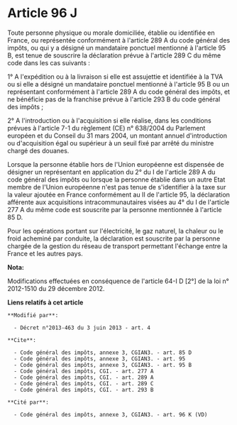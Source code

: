 # Article 96 J

Toute personne physique ou morale domiciliée, établie ou identifiée en France, ou représentée conformément à l'article 289 A
du code général des impôts, ou qui y a désigné un mandataire ponctuel mentionné à l'article 95 B, est tenue de souscrire la
déclaration prévue à l'article 289 C du même code dans les cas suivants : 

1° A l'expédition ou à la livraison si elle est assujettie et identifiée à la TVA ou si elle a désigné un mandataire ponctuel
mentionné à l'article 95 B ou un représentant conformément à l'article 289 A du code général des impôts, et ne bénéficie pas
de la franchise prévue à l'article 293 B du code général des impôts ; 

2° A l'introduction ou à l'acquisition si elle réalise, dans les conditions prévues à l'article 7-1 du règlement (CE) n°
638/2004 du Parlement européen et du Conseil du 31 mars 2004, un montant annuel d'introduction ou d'acquisition égal ou
supérieur à un seuil fixé par arrêté du ministre chargé des douanes. 

Lorsque la personne établie hors de l'Union européenne est dispensée de désigner un représentant en application du 2° du I
de l'article 289 A du code général des impôts ou lorsque la personne établie dans un autre Etat membre de l'Union européenne
n'est pas tenue de s'identifier à la taxe sur la valeur ajoutée en France conformément au II de l'article 95, la déclaration
afférente aux acquisitions intracommunautaires visées au 4° du I de l'article 277 A du même code est souscrite par la
personne mentionnée à l'article 85 D. 

Pour les opérations portant sur l'électricité, le gaz naturel, la chaleur ou le froid acheminé par conduite, la déclaration
est souscrite par la personne chargée de la gestion du réseau de transport permettant l'échange entre la France et les autres
pays.

**Nota:**

Modifications effectuées en conséquence de l'article 64-I D [2°] de la loi n° 2012-1510 du 29 décembre 2012.

**Liens relatifs à cet article**

	**Modifié par**:

	  - Décret n°2013-463 du 3 juin 2013 - art. 4

	**Cite**:

	  - Code général des impôts, annexe 3, CGIAN3. - art. 85 D
	  - Code général des impôts, annexe 3, CGIAN3. - art. 95
	  - Code général des impôts, annexe 3, CGIAN3. - art. 95 B
	  - Code général des impôts, CGI. - art. 277 A
	  - Code général des impôts, CGI. - art. 289 A
	  - Code général des impôts, CGI. - art. 289 C
	  - Code général des impôts, CGI. - art. 293 B

	**Cité par**:

	  - Code général des impôts, annexe 3, CGIAN3. - art. 96 K (VD)
